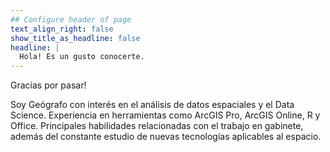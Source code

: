 ```yaml
---
## Configure header of page
text_align_right: false
show_title_as_headline: false
headline: |
  Hola! Es un gusto conocerte.
---
```


<!-- this is a subheadline -->
Gracias por pasar!

Soy Geógrafo con interés en el análisis de datos espaciales y el Data Science. Experiencia en herramientas como ArcGIS Pro, ArcGIS Online, R y Office. Principales habilidades relacionadas con el trabajo en gabinete, además del constante estudio de nuevas tecnologías aplicables al espacio.

